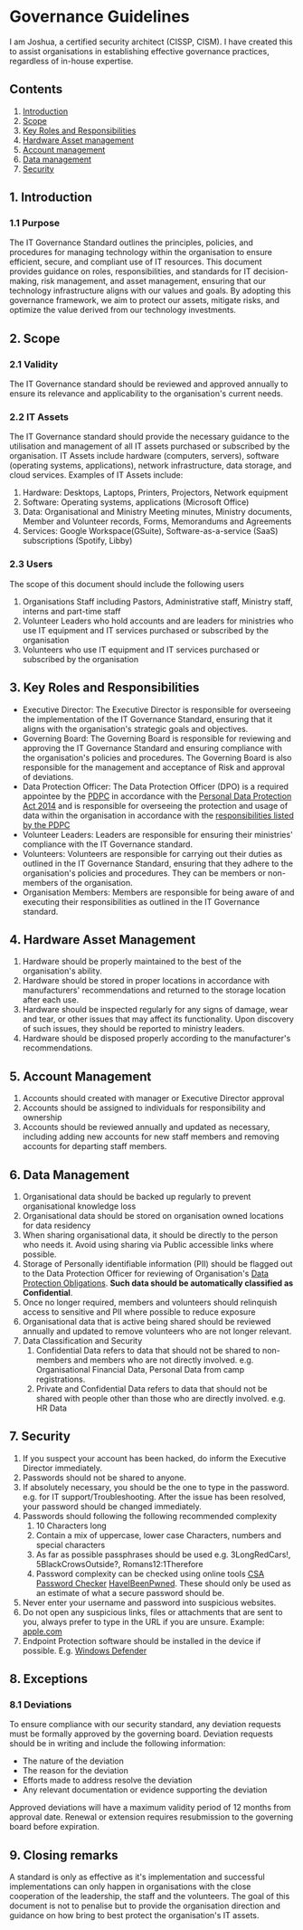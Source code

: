 # Governance Guidelines

I am Joshua, a certified security architect (CISSP, CISM). I have created this to assist organisations in establishing effective governance practices, regardless of in-house expertise.

## Contents

1. [Introduction](#1-introduction)
2. [Scope](#2-scope)
3. [Key Roles and Responsibilities](#3-key-roles-and-responsibilities)
4. [Hardware Asset management](#4-hardware-asset-management)
5. [Account management](#5-account-management)
6. [Data management](#6-data-management)
7. [Security](#7-security)

## 1. Introduction

### 1.1 Purpose

The IT Governance Standard outlines the principles, policies, and procedures for managing technology within the organisation to ensure efficient, secure, and compliant use of IT resources. This document provides guidance on roles, responsibilities, and standards for IT decision-making, risk management, and asset management, ensuring that our technology infrastructure aligns with our values and goals. By adopting this governance framework, we aim to protect our assets, mitigate risks, and optimize the value derived from our technology investments.

## 2. Scope

### 2.1 Validity

The IT Governance standard should be reviewed and approved annually to ensure its relevance and applicability to the organisation's current needs. 

### 2.2 IT Assets

The IT Governance standard should provide the necessary guidance to the utilisation and management of all IT assets purchased or subscribed by the organisation. IT Assets include hardware (computers, servers), software (operating systems, applications), network infrastructure, data storage, and cloud services. Examples of IT Assets include:

1. Hardware: Desktops, Laptops, Printers, Projectors, Network equipment
2. Software: Operating systems, applications (Microsoft Office)
3. Data: Organisational and Ministry Meeting minutes, Ministry documents, Member and Volunteer records, Forms, Memorandums and Agreements
4. Services: Google Workspace(GSuite), Software-as-a-service (SaaS) subscriptions (Spotify, Libby)

### 2.3 Users

The scope of this document should include the following users

1. Organisations Staff including Pastors, Administrative staff, Ministry staff, interns and part-time staff
2. Volunteer Leaders who hold accounts and are leaders for ministries who use IT equipment and IT services purchased or subscribed by the organisation
3. Volunteers who use IT equipment and IT services purchased or subscribed by the organisation

## 3. Key Roles and Responsibilities

- Executive Director: The Executive Director is responsible for overseeing the implementation of the IT Governance Standard, ensuring that it aligns with the organisation's strategic goals and objectives. 
- Governing Board: The Governing Board is responsible for reviewing and approving the IT Governance Standard and ensuring compliance with the organisation's policies and procedures. The Governing Board is also responsible for the management and acceptance of Risk and approval of deviations.
- Data Protection Officer: The Data Protection Officer (DPO) is a required appointee by the [PDPC](https://www.pdpc.gov.sg/) in accordance with the [Personal Data Protection Act 2014](https://sso.agc.gov.sg/Act/PDPA2012?ProvIds=P13-#pr11-) and is responsible for overseeing the protection and usage of data within the organisation in accordance with the [responsibilities listed by the PDPC](https://www.pdpc.gov.sg/overview-of-pdpa/data-protection/business-owner/data-protection-officers)
- Volunteer Leaders: Leaders are responsible for ensuring their ministries' compliance with the IT Governance standard.
- Volunteers: Volunteers are responsible for carrying out their duties as outlined in the IT Governance Standard, ensuring that they adhere to the organisation's policies and procedures. They can be members or non-members of the organisation.
- Organisation Members: Members are responsible for being aware of and executing their responsibilities as outlined in the IT Governance standard.

## 4. Hardware Asset Management

1. Hardware should be properly maintained to the best of the organisation's ability.
2. Hardware should be stored in proper locations in accordance with manufacturers' recommendations and returned to the storage location after each use.
3. Hardware should be inspected regularly for any signs of damage, wear and tear, or other issues that may affect its functionality. Upon discovery of such issues, they should be reported to ministry leaders.
4. Hardware should be disposed properly according to the manufacturer's recommendations.

## 5. Account Management

1. Accounts should created with manager or Executive Director approval
2. Accounts should be assigned to individuals for responsibility and ownership
3. Accounts should be reviewed annually and updated as necessary, including adding new accounts for new staff members and removing accounts for departing staff members.

## 6. Data Management

1. Organisational data should be backed up regularly to prevent organisational knowledge loss
2. Organisational data should be stored on organisation owned locations for data residency
3. When sharing organisational data, it should be directly to the person who needs it. Avoid using sharing via Public accessible links where possible.
4. Storage of Personally identifiable information (PII) should be flagged out to the Data Protection Officer for reviewing of Organisation's [Data Protection Obligations](https://www.pdpc.gov.sg/overview-of-pdpa/the-legislation/personal-data-protection-act/data-protection-obligations). **Such data should be automatically classified as Confidential**.
5. Once no longer required, members and volunteers should relinquish access to sensitive and PII where possible to reduce exposure
6. Organisational data that is active being shared should be reviewed annually and updated to remove volunteers who are not longer relevant.
7. Data Classification and Security
    1. Confidential Data refers to data that should not be shared to non-members and members who are not directly involved. e.g. Organisational Financial Data, Personal Data from camp registrations.
    2. Private and Confidential Data refers to data that should not be shared with people other than those who are directly involved. e.g. HR Data

## 7. Security

1. If you suspect your account has been hacked, do inform the Executive Director immediately.
2. Passwords should not be shared to anyone. 
3. If absolutely necessary, you should be the one to type in the password. e.g. for IT support/Troubleshooting. After the issue has been resolved, your password should be changed immediately.
4. Passwords should following the following recommended complexity
    1. 10 Characters long
    2. Contain a mix of uppercase, lower case Characters, numbers and special characters
    3. As far as possible passphrases should be used e.g. 3LongRedCars!, 5BlackCrowsOutside?, Romans12:1Therefore
    4. Password complexity can be checked using online tools [CSA Password Checker](https://ihp.csa.gov.sg/password-checker) [HaveIBeenPwned](https://haveibeenpwned.com/Passwords). These should only be used as an estimate of what a secure password should be.
5. Never enter your username and password into suspicious websites.
6. Do not open any suspicious links, files or attachments that are sent to you, always prefer to type in the URL if you are unsure.  Example: [apple.com](https://www.xn--80ak6aa92e.com/)
7. Endpoint Protection software should be installed in the device if possible. E.g. [Windows Defender](https://www.microsoft.com/en-sg/windows/comprehensive-security)

## 8. Exceptions

### 8.1 Deviations

To ensure compliance with our security standard, any deviation requests must be formally approved by the governing board. Deviation requests should be in writing and include the following information:
- The nature of the deviation
- The reason for the deviation
- Efforts made to address resolve the deviation
- Any relevant documentation or evidence supporting the deviation

Approved deviations will have a maximum validity period of 12 months from approval date. Renewal or extension requires resubmission to the governing board before expiration.

## 9. Closing remarks

A standard is only as effective as it's implementation and successful implementations can only happen in organisations with the close cooperation of the leadership, the staff and the volunteers. The goal of this document is not to penalise but to provide the organisation direction and guidance on how bring to best protect the organisation's IT assets.
